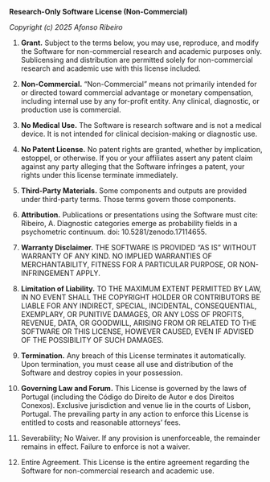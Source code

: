 **Research-Only Software License (Non-Commercial)**

_Copyright (c) 2025 Afonso Ribeiro_

1.  **Grant.** Subject to the terms below, you may use, reproduce, and modify the Software for
    non-commercial research and academic purposes only. Sublicensing and distribution are
    permitted solely for non-commercial research and academic use with this license included.
 
2.  **Non-Commercial.** “Non-Commercial” means not primarily intended for or directed toward
    commercial advantage or monetary compensation, including internal use by any for-profit
    entity. Any clinical, diagnostic, or production use is commercial.

3.  **No Medical Use.** The Software is research software and is not a medical device. It is not
    intended for clinical decision-making or diagnostic use.

4.  **No Patent License.** No patent rights are granted, whether by implication, estoppel, or
    otherwise. If you or your affiliates assert any patent claim against any party alleging
    that the Software infringes a patent, your rights under this license terminate immediately.

5.  **Third-Party Materials.** Some components and outputs are provided under third-party terms.
    Those terms govern those components.

6.  **Attribution.** Publications or presentations using the Software must cite:
    Ribeiro, A. Diagnostic categories emerge as probability fields in a psychometric continuum.
    doi: 10.5281/zenodo.17114655.

7.  **Warranty Disclaimer.** THE SOFTWARE IS PROVIDED “AS IS” WITHOUT WARRANTY OF ANY KIND.
    NO IMPLIED WARRANTIES OF MERCHANTABILITY, FITNESS FOR A PARTICULAR PURPOSE, OR
    NON-INFRINGEMENT APPLY.

8.  **Limitation of Liability.** TO THE MAXIMUM EXTENT PERMITTED BY LAW, IN NO EVENT SHALL THE
    COPYRIGHT HOLDER OR CONTRIBUTORS BE LIABLE FOR ANY INDIRECT, SPECIAL, INCIDENTAL, CONSEQUENTIAL,
    EXEMPLARY, OR PUNITIVE DAMAGES, OR ANY LOSS OF PROFITS, REVENUE, DATA, OR GOODWILL, ARISING FROM
    OR RELATED TO THE SOFTWARE OR THIS LICENSE, HOWEVER CAUSED, EVEN IF ADVISED OF THE POSSIBILITY
    OF SUCH DAMAGES.

9.  **Termination.** Any breach of this License terminates it automatically. Upon termination, you must
    cease all use and distribution of the Software and destroy copies in your possession.

10. **Governing Law and Forum.** This License is governed by the laws of Portugal (including the
    Código do Direito de Autor e dos Direitos Conexos). Exclusive jurisdiction and venue lie in the
    courts of Lisbon, Portugal. The prevailing party in any action to enforce this License is entitled
    to costs and reasonable attorneys’ fees.

11. Severability; No Waiver. If any provision is unenforceable, the remainder remains in effect.
    Failure to enforce is not a waiver.
	
12. Entire Agreement. This License is the entire agreement regarding the Software for non-commercial research and academic use.

